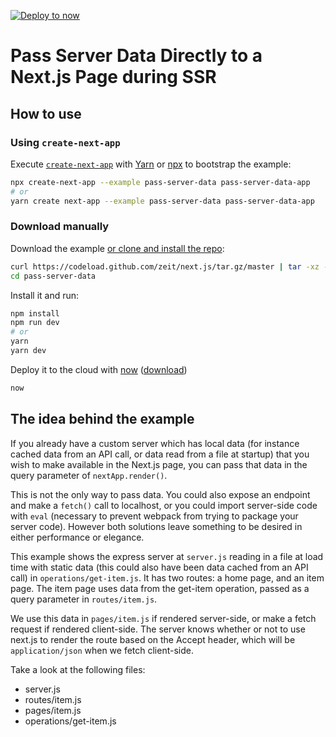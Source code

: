 [![Deploy to now](https://deploy.now.sh/static/button.svg)](https://deploy.now.sh/?repo=https://github.com/zeit/next.js/tree/master/examples/pass-server-data)

# Pass Server Data Directly to a Next.js Page during SSR

## How to use

### Using `create-next-app`

Execute [`create-next-app`](https://github.com/segmentio/create-next-app) with [Yarn](https://yarnpkg.com/lang/en/docs/cli/create/) or [npx](https://github.com/zkat/npx#readme) to bootstrap the example:

```bash
npx create-next-app --example pass-server-data pass-server-data-app
# or
yarn create next-app --example pass-server-data pass-server-data-app
```

### Download manually

Download the example [or clone and install the repo](https://github.com/zeit/next.js):

```bash
curl https://codeload.github.com/zeit/next.js/tar.gz/master | tar -xz --strip=2 next.js-master/examples/pass-server-data
cd pass-server-data
```

Install it and run:

```bash
npm install
npm run dev
# or
yarn
yarn dev
```

Deploy it to the cloud with [now](https://zeit.co/now) ([download](https://zeit.co/download))

```bash
now
```

## The idea behind the example

If you already have a custom server which has local data (for instance cached data from an API call, or data read
from a file at startup) that you wish to make available in the Next.js page, you can pass that data in the query
parameter of `nextApp.render()`.

This is not the only way to pass data. You could also expose an endpoint and make a `fetch()` call to localhost, or you could
import server-side code with `eval` (necessary to prevent webpack from trying to package your server code). However both
solutions leave something to be desired in either performance or elegance.

This example shows the express server at `server.js` reading in a file at load time with static data (this could also have been
data cached from an API call) in `operations/get-item.js`. It has two routes: a home page, and an item page. The item page uses
data from the get-item operation, passed as a query parameter in `routes/item.js`.

We use this data in `pages/item.js` if rendered server-side, or make a fetch request if rendered client-side.
The server knows whether or not to use next.js to render the route based on the Accept header, which will be
`application/json` when we fetch client-side.

Take a look at the following files:

* server.js
* routes/item.js
* pages/item.js
* operations/get-item.js
